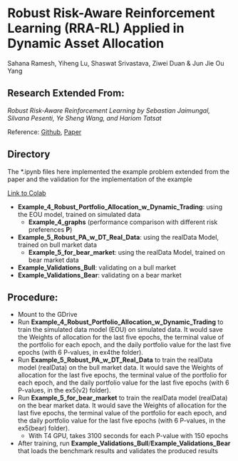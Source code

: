 # Robust Risk-Aware Reinforcement Learning (RRA-RL) Applied in Dynamic Asset Allocation

Sahana Ramesh, Yiheng Lu, Shaswat Srivastava, Ziwei Duan & Jun Jie Ou Yang

## Research Extended From: 

<I>Robust Risk-Aware Reinforcement Learning by Sebastian Jaimungal, Silvana Pesenti, Ye Sheng Wang, and Hariom Tatsat </I>

Reference: <a>[Github](https://github.com/sebjai/robust-risk-aware-rl)</a>, <a>[Paper](https://arxiv.org/abs/2108.10403)</a>

## Directory

The *.ipynb files here implemented the example problem extended from the paper and the validation for the implementation of the example

<a>[Link to Colab](https://drive.google.com/drive/folders/1EJk-y5jg7dYjxzlbvCXizAMuhPa41Nlh?usp=drive_link)</a>

- **Example_4_Robust_Portfolio_Allocation_w_Dynamic_Trading**: using the EOU model, trained on simulated data
  - **Example_4_graphs** (performance comparison with different risk preferences **P**)
- **Example_5_Robust_PA_w_DT_Real_Data**: using the realData Model, trained on bull market data
  - **Example_5_for_bear_market**: using the realData Model, trained on bear market data
- **Example_Validations_Bull**: validating on a bull market
- **Example_Validations_Bear**: validating on a bear market

## Procedure:
- Mount to the GDrive
- Run **Example_4_Robust_Portfolio_Allocation_w_Dynamic_Trading** to train the simulated data model (EOU) on simulated data. It would save the Weights of allocation for the last five epochs, the terminal value of the portfolio for each epoch, and the daily portfolio value for the last five epochs (with 6 P-values, in ex4the  folder).
- Run **Example_5_Robust_PA_w_DT_Real_Data** to train the realData model (realData) on the bull market data.  It would save the Weights of allocation for the last five epochs, the terminal value of the portfolio for each epoch, and the daily portfolio value for the last five epochs (with 6 P-values, in the ex5(v2) folder).
- Run **Example_5_for_bear_market** to train the realData model (realData) on the bear market data.  It would save the Weights of allocation for the last five epochs, the terminal value of the portfolio for each epoch, and the daily portfolio value for the last five epochs (with 6 P-values, in the ex5(bear) folder). 
  - With T4 GPU, takes 3100 seconds for each P-value with 150 epochs
- After training, run **Example_Validations_Bull**/**Example_Validations_Bear** that loads the benchmark results and validates the produced results
